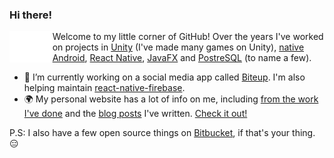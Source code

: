 ### Hi there! 
<img align="left" src="https://github.com/andersonaddo/andersonaddo/blob/master/hello.gif" height="50" />

Welcome to my little corner of GitHub!
Over the years I've worked on projects in [Unity](https://unity.com/) (I've made many games on Unity), [native Android](https://developer.android.com/studio), [React Native](https://reactnative.dev/), [JavaFX](https://openjfx.io/) and [PostreSQL](https://www.postgresql.org/) (to name a few).

- 🔭 I’m currently working on a social media app called [Biteup](https://github.com/biteup). I'm also helping maintain [react-native-firebase](https://github.com/invertase/react-native-firebase).
- 🌍 My personal website has a lot of info on me, including [from the work I've done](https://www.loadingdeveloper.com/my-work/) and the [blog posts](https://www.loadingdeveloper.com/blog/) I've written. [Check it out!](https://www.loadingdeveloper.com)

P.S: I also have a few open source things on [Bitbucket](https://bitbucket.org/andersonaddo), if that's your thing. 😑
